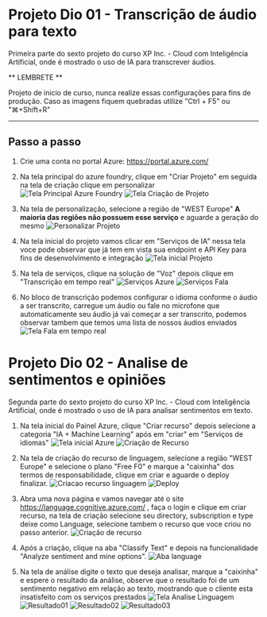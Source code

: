 # Projeto Dio 01 - Transcrição de áudio para texto

Primeira parte do sexto projeto do curso XP Inc. - Cloud com Inteligência Artificial, onde é mostrado o uso de IA para transcrever áudios.

** LEMBRETE **

Projeto de inicio de curso, nunca realize essas configurações para fins de produção.
Caso as imagens fiquem quebradas utilize "Ctrl + F5" ou "⌘+Shift+R"


---

## Passo a passo

1.  Crie uma conta no portal Azure: https://portal.azure.com/

2.  Na tela principal do azure foundry, clique em "Criar Projeto" em seguida na tela de criação clique em personalizar
![Tela Principal Azure Foundry](./images/0101-telainicialaifoundry.png)
![Tela Criação de Projeto](./images/0102-criacaoprojeto.png)
  
3.  Na tela de personalização, selecione a região de "WEST Europe" **A maioria das regiões não possuem esse serviço** e aguarde a geração do mesmo
![Personalizar Projeto](./images/0103-personalizarprojeto.png)
  
4.  Na tela inicial do projeto vamos clicar em "Serviços de IA" nessa tela voce pode observar que já tem em vista sua endpoint e API Key para fins de desenvolvimento e integração
![Tela inicial Projeto](./images/0104-telainicialprojeto.png)

5.  Na tela de serviços, clique na solução de "Voz" depois clique em "Transcrição em tempo real"
![Serviços Azure](./images/0105-servicosai.png)
![Serviços Fala](./images/0106-servicosfala.png)

6.  No bloco de transcrição podemos configurar o idioma conforme o áudio a ser transcrito, carregue um áudio ou fale no microfone que automaticamente seu áudio já vai começar a ser transcrito, podemos observar tambem que temos uma lista de nossos áudios enviados
![Tela Fala em tempo real](./images/0107-telafalaemtemporeal.png)

# Projeto Dio 02 - Analise de sentimentos e opiniões

Segunda parte do sexto projeto do curso XP Inc. - Cloud com Inteligência Artificial, onde é mostrado o uso de IA para analisar sentimentos em texto.

1. Na tela inicial do Painel Azure, clique "Criar recurso" depois selecione a categoria "IA + Machine Learning" após em "criar" em "Serviços de idiomas"
![Tela inicial Azure](./images/0201-telainicialazure.png)
![Criação de Recurso](./images/0202-criacaoderecursos.png)

2.  Na tela de criação do recurso de linguagem, selecione a região "WEST Europe" e selecione o plano "Free F0" e marque a "caixinha" dos termos de responsabilidade, clique em criar e aguarde o deploy finalizar.
![Criacao recurso linguagem](./images/0203-criacaorecursolinguagem.png)
![Deploy](./images/0204-deploy.png)

3.  Abra uma nova página e vamos navegar até o site https://language.cognitive.azure.com/ , faça o login e clique em criar recurso, na tela de criação selecione seu directory, subscription e type deixe como Language, selecione tambem o recurso que voce criou no passo anterior.
![Criação de recurso](./images/0205-criacaoazurerecurso.png)

4.  Após a criação, clique na aba "Classify Text" e depois na funcionalidade "Analyze sentiment and mine options".
![Aba language](./images/0206-abaslanguage.png)

5.  Na tela de análise digite o texto que deseja analisar, marque a "caixinha" e espere o resultado da análise, observe que o resultado foi de um sentimento negativo em relação ao texto, mostrando que o cliente esta insatisfeito com os serviços prestados
![Tela Analise Linguagem](./images/0207-telalanguageanalyze.png)
![Resultado01](./images/0208-resultadoanalise.png)
![Resultado02](./images/02082-resultadoanalise.png)
![Resultado03](./images/02083-resultadoanalise.png)



